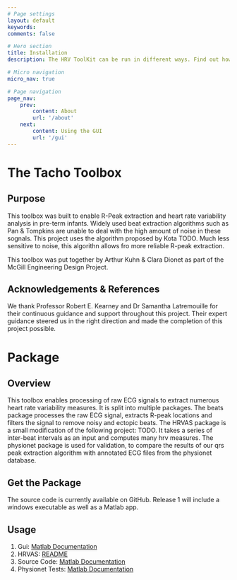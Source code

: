 ```yaml
---
# Page settings
layout: default
keywords:
comments: false

# Hero section
title: Installation
description: The HRV ToolKit can be run in different ways. Find out how to install it here.

# Micro navigation
micro_nav: true

# Page navigation
page_nav:
    prev:
        content: About
        url: '/about'
    next:
        content: Using the GUI
        url: '/gui'
---
```


# The Tacho Toolbox


## Purpose

This toolbox was built to enable R-Peak extraction and heart rate variability analysis in pre-term infants. Widely used beat extraction algorithms such as Pan & Tompkins are unable to deal with the high amount of noise in these sognals. This project uses the algorithm proposed by Kota TODO. Much less sensitive to noise, this algorithn allows fro more reliable R-peak extraction.

This toolbox was put together by Arthur Kuhn & Clara Dionet as part of the McGill Engineering Design Project.



## Acknowledgements & References

We thank Professor Robert E. Kearney and Dr Samantha Latremouille for their continuous guidance and support throughout this project. Their expert guidance steered us in the right direction and made the completion of this project possible.

# Package
## Overview

This toolbox enables processing of raw ECG signals to extract numerous heart rate variability measures. It is split into multiple packages. The beats package processes the raw ECG signal, extracts R-peak locations and filters the signal to remove noisy and ectopic beats. The HRVAS package is a small modification of the following project: TODO. It takes a series of inter-beat intervals as an input and computes many hrv measures. The physionet package is used for validation, to compare the results of our qrs peak extraction algorithm with annotated ECG files from the physionet database.

## Get the Package

The source code is currently available on GitHub. Release 1 will include a windows executable as well as a Matlab app.


## Usage

1. Gui: [Matlab Documentation](https://arthurkuhn.github.io/hrvtoolkit/gui/)
2. HRVAS: [README](https://github.com/jramshur/HRVAS)
3. Source Code: [Matlab Documentation](https://arthurkuhn.github.io/hrvtoolkit/matlab/)
4. Physionet Tests: [Matlab Documentation](https://arthurkuhn.github.io/hrvtoolkit/physionet/)